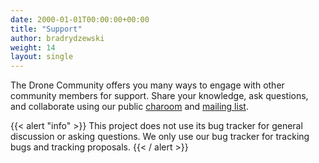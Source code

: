 ```yaml
---
date: 2000-01-01T00:00:00+00:00
title: "Support"
author: bradrydzewski
weight: 14
layout: single
---
```


The Drone Community offers you many ways to engage with other community members for support. Share your knowledge, ask questions, and collaborate using our public [charoom](https://gitter.im/drone/drone) and [mailing list](https://discourse.drone.io).

{{< alert "info" >}}
This project does not use its bug tracker for general discussion or asking questions. We only use our bug tracker for tracking bugs and tracking proposals.
{{< / alert >}}


<!-- 

For questions and support please post to our  or   -->
